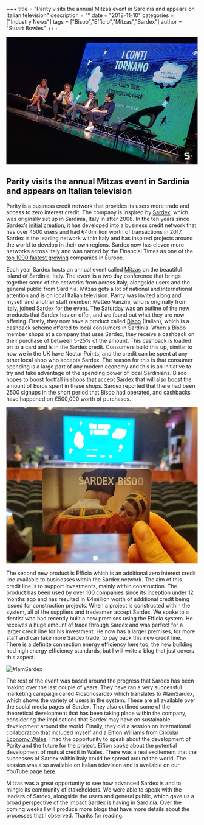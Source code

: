 +++
title = "Parity visits the annual Mitzas event in Sardinia and appears on Italian television"
description = ""
date = "2018-11-10"
categories = ["Industry News"]
tags = ["Bisoo","Efficio","Mitzas","Sardex"]
author = "Stuart Bowles"
+++

![Mitzas](Mitzas.jpg)

## Parity visits the annual Mitzas event in Sardinia and appears on Italian television


Parity is a business credit network that provides its users more trade and access to zero interest credit. The company is inspired by [Sardex](https://www.sardex.net/?lang=en), which was originally set up in Sardinia, Italy in after 2008. In the ten years since Sardex’s [initial creation](https://www.ft.com/content/cf875d9a-5be6-11e5-a28b-50226830d644), it has developed into a business credit network that has over 4500 users and had €40million worth of transactions in 2017. Sardex is the leading network within Italy and has inspired projects around the world to develop in their own regions. Sardex now has eleven more networks across Italy and was named by the Financial Times as one of the [top 1000 fastest growing](https://ig.ft.com/ft-1000/) companies in Europe.



Each year Sardex hosts an annual event called [Mitzas](https://www.sardex.net/tag/mitzas/) on the beautiful island of Sardinia, Italy. The event is a two day conference that brings together some of the networks from across Italy, alongside users and the general public from Sardinia. Mitzas gets a lot of national and international attention and is on local Italian television. Parity was invited along and myself and another staff member; Matteo Vanzini, who is originally from Italy, joined Sardex for the event. The Saturday was an outline of the new products that Sardex has on offer, and we found out what they are now offering. Firstly, they now have a product called [Bisoo](https://www.bisoo.it/) (Italian), which is a cashback scheme offered to local consumers in Sardinia. When a Bisoo member shops at a company that uses Sardex, they receive a cashback on their purchase of between 5-25% of the amount. This cashback is loaded on to a card and is in the Sardex credit. Consumers build this up, similar to how we in the UK have Nectar Points, and the credit can be spent at any other local shop who accepts Sardex. The reason for this is that consumer spending is a large part of any modern economy and this is an initiative to try and take advantage of the spending power of local Sardinians. Bisoo hopes to boost footfall in shops that accept Sardex that will also boost the amount of Euros spent in these shops. Sardex reported that there had been 2500 signups in the short period that Bisoo had operated, and cashbacks have happened on €500,000 worth of purchases.

![Sardex Bisoo](Bisoo.jpg)

The second new product is Efficio which is an additional zero interest credit line available to businesses within the Sardex network. The aim of this credit line is to support investments, mainly within construction. The product has been used by over 100 companies since its inception under 12 months ago and has resulted in €4million worth of additional credit being issued for construction projects. When a project is constructed within the system, all of the suppliers and tradesmen accept Sardex. We spoke to a dentist who had recently built a new premises using the Efficio system. He receives a huge amount of trade through Sardex and was perfect for a larger credit line for his investment. He now has a larger premises, for more staff and can take more Sardex trade, to pay back this new credit line. There is a definite connection energy efficiency here too, the new building had high energy efficiency standards, but I will write a blog that just covers this aspect.

![#IamSardex](#iosonosardex.jpg)

The rest of the event was based around the progress that Sardex has been making over the last couple of years. They have ran a very successful marketing campaign called #iosonosardex which translates to #IamSardex, which shows the variety of users in the system. These are all available over the social media pages of Sardex. They also outlined some of the theoretical development that has been taking place within the company, considering the implications that Sardex may have on sustainable development around the world. Finally, they did a session on international collaboration that included myself and a Eifion Williams from [Circular Economy Wales](https://eifionwilliams.wordpress.com/2018/07/20/eifion-williams-explains-the-circular-economy-wales-agenda/). I had the opportunity to speak about the development of Parity and the future for the project. Eifion spoke about the potential development of mutual credit in Wales. There was a real excitement that the successes of Sardex within Italy could be spread around the world. The session was also available on Italian television and is available on our YouTube page [here](https://youtu.be/fhJOQz5lJv0).



Mitzas was a great opportunity to see how advanced Sardex is and to mingle its community of stakeholders. We were able to speak with the leaders of Sardex, alongside the users and general public, which gave us a broad perspective of the impact Sardex is having in Sardinia. Over the coming weeks I will produce more blogs that have more details about the processes that I observed. Thanks for reading.
